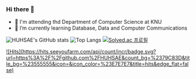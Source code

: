 ### Hi there 👋
  - 🧐 I'm attending thd Department of Computer Science at KNU
  - 🌱 I’m currently learning Database, Data and Computer Communications
<!--
**HUHSAE/HUHSAE** is a ✨ _special_ ✨ repository because its `README.md` (this file) appears on your GitHub profile.

Here are some ideas to get you started:

- 🔭 I’m currently working on ...
- 🌱 I’m currently learning ...
- 👯 I’m looking to collaborate on ...
- 🤔 I’m looking for help with ...
- 💬 Ask me about ...
- 📫 How to reach me: ...
- 😄 Pronouns: ...
- ⚡ Fun fact: ...
-->
  ![HUHSAE's GitHub stats](https://github-readme-stats.vercel.app/api?username=HUHSAE&show_icons=true&theme=nightowl)
  ![Top Langs](https://github-readme-stats.vercel.app/api/top-langs/?username=HUHSAE&layout=compact&theme=nightowl)
  [![Solved.ac 프로필](http://mazassumnida.wtf/api/v2/generate_badge?boj=dragonsd)](https://solved.ac/dragonsd)
  
  [![Hits](https://hits.seeyoufarm.com/api/count/incr/badge.svg?        url=https%3A%2F%2Fgithub.com%2FHUHSAE&count_bg=%2379C83D&title_bg=%23555555&icon=&icon_color=%23E7E7E7&title=hits&edge_flat=false)](https://hits.seeyoufarm.com)

